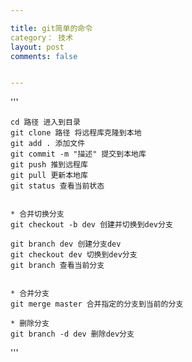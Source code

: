 ```yaml
---

title: git简单的命令
category： 技术
layout: post
comments: false


---
```





'''


	cd 路径 进入到目录
	git clone 路径 将远程库克隆到本地
	git add . 添加文件
	git commit -m "描述" 提交到本地库
	git push 推到远程库
	git pull 更新本地库
	git status 查看当前状态
	
	
	* 合并切换分支
	git checkout -b dev 创建并切换到dev分支
	
	git branch dev 创建分支dev
	git checkout dev 切换到dev分支
	git branch 查看当前分支
	
	
	* 合并分支
	git merge master 合并指定的分支到当前的分支
	
	* 删除分支
	git branch -d dev 删除dev分支
	
	
	
'''
